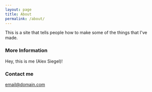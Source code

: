 ```yaml
---
layout: page
title: About
permalink: /about/
---
```


This is a site that tells people how to make some of the things that I've made.

### More Information

Hey, this is me (Alex Siegel)! 

### Contact me

[email@domain.com](mailto:me@alexandersiegel.com)
